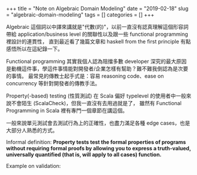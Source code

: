 +++
title = "Note on Algebraic Domain Modeling"
date = "2019-02-18"
slug = "algebraic-domain-modeling" 
tags = []
categories = []
+++

Algebraic 這個詞以中譯來講就是"代數(的)"，以前一直沒有認真理解這個形容詞帶給 application/business level 的關聯性以及跟一些 functional programming 裡設計的連貫性，
直到最近看了幾篇文章和 haskell from the first principle 有點感悟所以在這紀錄一下。

Functional programming 其實我個人認為阻擋多數 developer 深究的最大原因是動機這件事，學這件事情能對開發者/企業怎樣有幫助？難不難我倒認為是次要的事情。
最常見的傳教士起手式是：容易 reasoning code、ease on concurrency 等針對開發者的傳教手法。

Property(-based) testing (性質測試) 在 Scala 偏好 typelevel 的使用者中一般來說不會陌生 (ScalaCheck)，但我一直沒有去用過就是了，
雖然有 Functional Programming in Scala 裡有專門一個章節在講這個。

一般來說單元測試會去測試行為上的正確性，也盡力滿足各種 edge cases，也是大部分人熟悉的方式。

Informal definition: **Property tests test the formal properties of programs without requiring formal proofs by 
allowing you to express a truth-valued, universally quantified (that is, will apply to all cases) function.**

Example on validation:

<script src="https://gist.github.com/tz70s/ec22142cff52ec510e3a19abb9b17058.js"></script>